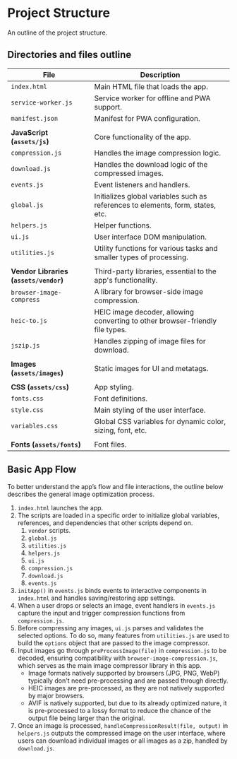 # Project Structure

An outline of the project structure.

## Directories and files outline

| **File**                           | **Description**                                                                 |
|------------------------------------|---------------------------------------------------------------------------------|
| `index.html`                       | Main HTML file that loads the app.                                              |
| `service-worker.js`                | Service worker for offline and PWA support.                                     |
| `manifest.json`                    | Manifest for PWA configuration.                                                 |
|                                    |                                                                                 |
| **JavaScript (`assets/js`)**       | Core functionality of the app.                                                  |
| `compression.js`                   | Handles the image compression logic.                                            |
| `download.js`                      | Handles the download logic of the compressed images.                            |
| `events.js`                        | Event listeners and handlers.                                                   |
| `global.js`                        | Initializes global variables such as references to elements, form, states, etc. |
| `helpers.js`                       | Helper functions.                                                               |
| `ui.js`                            | User interface DOM manipulation.                                                |
| `utilities.js`                     | Utility functions for various tasks and smaller types of processing.            |
|                                    |                                                                                 |
| **Vendor Libraries (`assets/vendor`)** | Third-party libraries, essential to the app's functionality.                |
| `browser-image-compress`           | A library for browser-side image compression.                                   |
| `heic-to.js`                       | HEIC image decoder, allowing converting to other browser-friendly file types.   |
| `jszip.js`                         | Handles zipping of image files for download.                                    |
|                                    |                                                                                 |
| **Images (`assets/images`)**       | Static images for UI and metatags.                                              |
|                                    |                                                                                 |
| **CSS (`assets/css`)**             | App styling.                                                                    |
| `fonts.css`                        | Font definitions.                                                               |
| `style.css`                        | Main styling of the user interface.                                             |
| `variables.css`                    | Global CSS variables for dynamic color, sizing, font, etc.                      |
|                                    |                                                                                 |
| **Fonts (`assets/fonts`)**         | Font files.                                                                     |

## Basic App Flow

To better understand the app’s flow and file interactions, the outline below describes the general image optimization process.

1. `index.html` launches the app.
1. The scripts are loaded in a specific order to initialize global variables, references, and dependencies that other scripts depend on.
    1. `vendor` scripts.
    1. `global.js`
    1. `utilities.js`
    1. `helpers.js`
    1. `ui.js`
    1. `compression.js`
    1. `download.js`
    1. `events.js`
1. `initApp()` in `events.js` binds events to interactive components in `index.html` and handles saving/restoring app settings.
1. When a user drops or selects an image, event handlers in `events.js` capture the input and trigger compression functions from `compression.js`.
1. Before compressing any images, `ui.js` parses and validates the selected options. To do so, many features from `utilities.js` are used to build the `options` object that are passed to the image compressor.
1. Input images go through `preProcessImage(file)` in `compression.js` to be decoded, ensuring compatibility with `browser-image-compression.js`, which serves as the main image compressor library in this app.
    - Image formats natively supported by browsers (JPG, PNG, WebP) typically don't need pre-processing and are passed through directly.
    - HEIC images are pre-processed, as they are not natively supported by major browsers.
    - AVIF is natively supported, but due to its already optimized nature, it is pre-processed to a lossy format to reduce the chance of the output file being larger than the original.
1. Once an image is processed, `handleCompressionResult(file, output)` in `helpers.js` outputs the compressed image on the user interface, where users can download individual images or all images as a zip, handled by `download.js`.